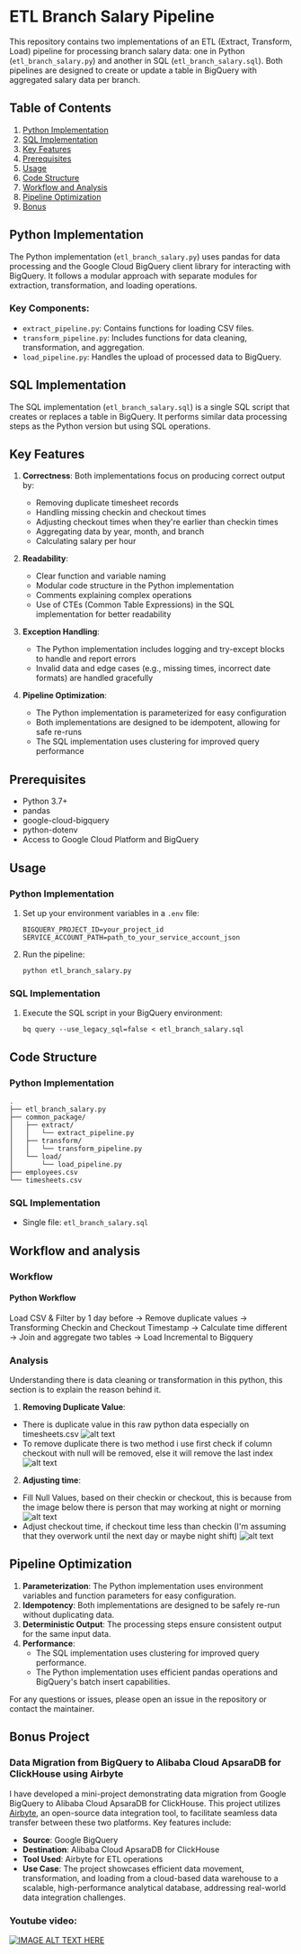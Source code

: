 # ETL Branch Salary Pipeline

This repository contains two implementations of an ETL (Extract, Transform, Load) pipeline for processing branch salary data: one in Python (`etl_branch_salary.py`) and another in SQL (`etl_branch_salary.sql`). Both pipelines are designed to create or update a table in BigQuery with aggregated salary data per branch.

## Table of Contents

1. [Python Implementation](#python-implementation)
2. [SQL Implementation](#sql-implementation)
3. [Key Features](#key-features)
4. [Prerequisites](#prerequisites)
5. [Usage](#usage)
6. [Code Structure](#code-structure)
7. [Workflow and Analysis](#workflow-analysis)
8. [Pipeline Optimization](#pipeline-optimization)
8. [Bonus](#bonus)

## Python Implementation

The Python implementation (`etl_branch_salary.py`) uses pandas for data processing and the Google Cloud BigQuery client library for interacting with BigQuery. It follows a modular approach with separate modules for extraction, transformation, and loading operations.

### Key Components:

- `extract_pipeline.py`: Contains functions for loading CSV files.
- `transform_pipeline.py`: Includes functions for data cleaning, transformation, and aggregation.
- `load_pipeline.py`: Handles the upload of processed data to BigQuery.

## SQL Implementation

The SQL implementation (`etl_branch_salary.sql`) is a single SQL script that creates or replaces a table in BigQuery. It performs similar data processing steps as the Python version but using SQL operations.

## Key Features

1. **Correctness**: Both implementations focus on producing correct output by:
   - Removing duplicate timesheet records
   - Handling missing checkin and checkout times
   - Adjusting checkout times when they're earlier than checkin times
   - Aggregating data by year, month, and branch
   - Calculating salary per hour

2. **Readability**:
   - Clear function and variable naming
   - Modular code structure in the Python implementation
   - Comments explaining complex operations
   - Use of CTEs (Common Table Expressions) in the SQL implementation for better readability

3. **Exception Handling**:
   - The Python implementation includes logging and try-except blocks to handle and report errors
   - Invalid data and edge cases (e.g., missing times, incorrect date formats) are handled gracefully

4. **Pipeline Optimization**:
   - The Python implementation is parameterized for easy configuration
   - Both implementations are designed to be idempotent, allowing for safe re-runs
   - The SQL implementation uses clustering for improved query performance



## Prerequisites

- Python 3.7+
- pandas
- google-cloud-bigquery
- python-dotenv
- Access to Google Cloud Platform and BigQuery

## Usage

### Python Implementation

1. Set up your environment variables in a `.env` file:
   ```
   BIGQUERY_PROJECT_ID=your_project_id
   SERVICE_ACCOUNT_PATH=path_to_your_service_account_json
   ```

2. Run the pipeline:
   ```
   python etl_branch_salary.py
   ```

### SQL Implementation

1. Execute the SQL script in your BigQuery environment:
   ```
   bq query --use_legacy_sql=false < etl_branch_salary.sql
   ```

## Code Structure

### Python Implementation

```
.
├── etl_branch_salary.py
├── common_package/
│   ├── extract/
│   │   └── extract_pipeline.py
│   ├── transform/
│   │   └── transform_pipeline.py
│   └── load/
│       └── load_pipeline.py
├── employees.csv
└── timesheets.csv
```

### SQL Implementation

- Single file: `etl_branch_salary.sql`

## Workflow and analysis

### Workflow

#### Python Workflow
Load CSV & Filter by 1 day before &rarr; Remove duplicate values &rarr; Transforming Checkin and Checkout Timestamp
&rarr; Calculate time different &rarr; Join and aggregate two tables &rarr; Load Incremental to Bigquery


### Analysis

Understanding there is data cleaning or transformation in this python, this section is to explain the reason behind it.

1. **Removing Duplicate Value**:
 - There is duplicate value in this raw python data especially on timesheets.csv
    ![alt text](img/image.png)
 - To remove duplicate there is two method i use first check if column checkout with null will be removed, else it will remove the last index
    ![alt text](img/image2.png)
2. **Adjusting time**:
 - Fill Null Values, based on their checkin or checkout, this is because from the image below there is person that may working at night or morning
    ![alt text](img/image3.png)
 - Adjust checkout time, if checkout time less than checkin (I'm assuming that they overwork until the next day or maybe night shift)
    ![alt text](img/image4.png)


## Pipeline Optimization

1. **Parameterization**: The Python implementation uses environment variables and function parameters for easy configuration.
2. **Idempotency**: Both implementations are designed to be safely re-run without duplicating data.
3. **Deterministic Output**: The processing steps ensure consistent output for the same input data.
4. **Performance**: 
   - The SQL implementation uses clustering for improved query performance.
   - The Python implementation uses efficient pandas operations and BigQuery's batch insert capabilities.

For any questions or issues, please open an issue in the repository or contact the maintainer.


## Bonus Project

### Data Migration from BigQuery to Alibaba Cloud ApsaraDB for ClickHouse using Airbyte

I have developed a mini-project demonstrating data migration from Google BigQuery to Alibaba Cloud ApsaraDB for ClickHouse. This project utilizes [Airbyte](https://airbyte.com/), an open-source data integration tool, to facilitate seamless data transfer between these two platforms. Key features include:

- **Source**: Google BigQuery
- **Destination**: Alibaba Cloud ApsaraDB for ClickHouse
- **Tool Used**: Airbyte for ETL operations
- **Use Case**: The project showcases efficient data movement, transformation, and loading from a cloud-based data warehouse to a scalable, high-performance analytical database, addressing real-world data integration challenges.


### Youtube video:
[![IMAGE ALT TEXT HERE](https://img.youtube.com/vi/CEr3pQliJwE/0.jpg)](https://www.youtube.com/watch?v=CEr3pQliJwE)
